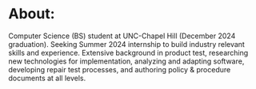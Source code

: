 # About:

Computer Science (BS) student at UNC-Chapel Hill (December 2024 graduation). Seeking Summer 2024 internship to build industry relevant skills and experience. Extensive background in product test, researching new technologies for implementation, analyzing and adapting software, developing repair test processes, and authoring policy & procedure documents at all levels.

<!--
**vondoste/vondoste** is a ✨ _special_ ✨ repository because its `README.md` (this file) appears on your GitHub profile.

Here are some ideas to get you started:

- 🔭 I’m currently working on ...
- 🌱 I’m currently learning ...
- 👯 I’m looking to collaborate on ...
- 🤔 I’m looking for help with ...
- 💬 Ask me about ...
- 📫 How to reach me: ...
- 😄 Pronouns: ...
- ⚡ Fun fact: ...
-->
